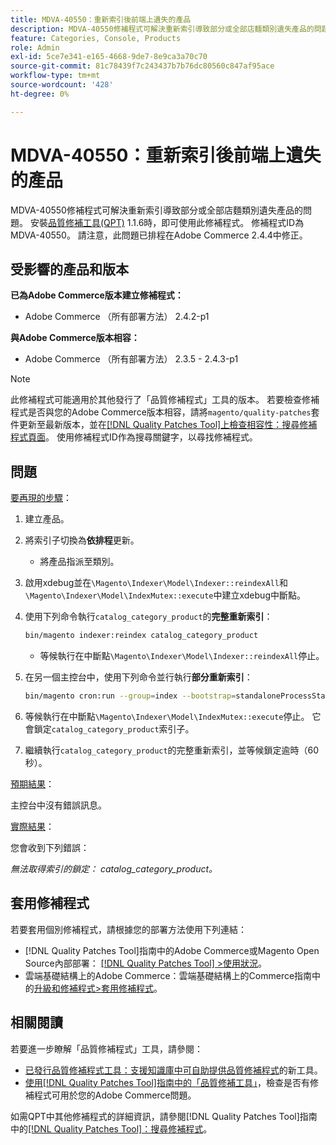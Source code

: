 ```yaml
---
title: MDVA-40550：重新索引後前端上遺失的產品
description: MDVA-40550修補程式可解決重新索引導致部分或全部店麵類別遺失產品的問題。 安裝[Quality Patches Tool (QPT)](https://experienceleague.adobe.com/zh-hant/docs/commerce-knowledge-base/kb/announcements/commerce-announcements/magento-quality-patches-released-new-tool-to-self-serve-quality-patches) 1.1.6後，即可使用此修補程式。 修補程式ID為MDVA-40550。 請注意，此問題已排程在Adobe Commerce 2.4.4中修正。
feature: Categories, Console, Products
role: Admin
exl-id: 5ce7e341-e165-4668-9de7-8e9ca3a70c70
source-git-commit: 81c78439f7c243437b7b76dc80560c847af95ace
workflow-type: tm+mt
source-wordcount: '428'
ht-degree: 0%

---
```


# MDVA-40550：重新索引後前端上遺失的產品

MDVA-40550修補程式可解決重新索引導致部分或全部店麵類別遺失產品的問題。 安裝[品質修補工具(QPT)](https://experienceleague.adobe.com/zh-hant/docs/commerce-knowledge-base/kb/announcements/commerce-announcements/magento-quality-patches-released-new-tool-to-self-serve-quality-patches) 1.1.6時，即可使用此修補程式。 修補程式ID為MDVA-40550。 請注意，此問題已排程在Adobe Commerce 2.4.4中修正。

## 受影響的產品和版本

**已為Adobe Commerce版本建立修補程式：**

* Adobe Commerce （所有部署方法） 2.4.2-p1

**與Adobe Commerce版本相容：**

* Adobe Commerce （所有部署方法） 2.3.5 - 2.4.3-p1

>[!NOTE]
>
>此修補程式可能適用於其他發行了「品質修補程式」工具的版本。 若要檢查修補程式是否與您的Adobe Commerce版本相容，請將`magento/quality-patches`套件更新至最新版本，並在[[!DNL Quality Patches Tool]上檢查相容性：搜尋修補程式頁面](https://experienceleague.adobe.com/zh-hant/docs/commerce-knowledge-base/kb/announcements/commerce-announcements/magento-quality-patches-released-new-tool-to-self-serve-quality-patches)。 使用修補程式ID作為搜尋關鍵字，以尋找修補程式。

## 問題

<u>要再現的步驟</u>：

1. 建立產品。
1. 將索引子切換為&#x200B;**依排程**&#x200B;更新。
   * 將產品指派至類別。
1. 啟用xdebug並在`\Magento\Indexer\Model\Indexer::reindexAll`和`\Magento\Indexer\Model\IndexMutex::execute`中建立xdebug中斷點。
1. 使用下列命令執行`catalog_category_product`的&#x200B;**完整重新索引**：

   ```bash
   bin/magento indexer:reindex catalog_category_product
   ```

   * 等候執行在中斷點`\Magento\Indexer\Model\Indexer::reindexAll`停止。

1. 在另一個主控台中，使用下列命令並行執行&#x200B;**部分重新索引**：

   ```bash
   bin/magento cron:run --group=index --bootstrap=standaloneProcessStarted=1
   ```

1. 等候執行在中斷點`\Magento\Indexer\Model\IndexMutex::execute`停止。 它會鎖定`catalog_category_product`索引子。
1. 繼續執行`catalog_category_product`的完整重新索引，並等候鎖定逾時（60秒）。

<u>預期結果</u>：

主控台中沒有錯誤訊息。

<u>實際結果</u>：

您會收到下列錯誤：

*無法取得索引的鎖定： catalog_category_product。*

## 套用修補程式

若要套用個別修補程式，請根據您的部署方法使用下列連結：

* [!DNL Quality Patches Tool]指南中的Adobe Commerce或Magento Open Source內部部署： [[!DNL Quality Patches Tool] >使用狀況](/help/tools/quality-patches-tool/usage.md)。
* 雲端基礎結構上的Adobe Commerce：雲端基礎結構上的Commerce指南中的[升級和修補程式>套用修補程式](https://experienceleague.adobe.com/docs/commerce-cloud-service/user-guide/develop/upgrade/apply-patches.html?lang=zh-Hant)。

## 相關閱讀

若要進一步瞭解「品質修補程式」工具，請參閱：

* [已發行品質修補程式工具：支援知識庫中可自助提供品質修補程式](https://experienceleague.adobe.com/zh-hant/docs/commerce-knowledge-base/kb/announcements/commerce-announcements/magento-quality-patches-released-new-tool-to-self-serve-quality-patches)的新工具。
* [使用[!DNL Quality Patches Tool]指南中的「品質修補工具」](/help/tools/quality-patches-tool/patches-available-in-qpt/check-patch-for-magento-issue-with-magento-quality-patches.md)，檢查是否有修補程式可用於您的Adobe Commerce問題。

如需QPT中其他修補程式的詳細資訊，請參閱[!DNL Quality Patches Tool]指南中的[[!DNL Quality Patches Tool]：搜尋修補程式](https://experienceleague.adobe.com/tools/commerce-quality-patches/index.html?lang=zh-Hant)。
